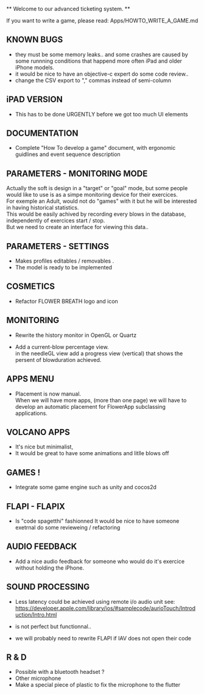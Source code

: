 ** Welcome to our advanced ticketing system. **

If you want to write a game, please read:
 Apps/HOWTO_WRITE_A_GAME.md

## KNOWN BUGS 
- they must be some memory leaks.. and some crashes are caused by some runnning conditions that happend more often iPad and older iPhone models.
- it would be nice to have an objective-c expert do some code review.. 
- change the CSV export to "," commas instead of semi-column

## iPAD VERSION
- This has to be done URGENTLY before we got too much UI elements

## DOCUMENTATION 
- Complete "How To develop a game" document, with ergonomic guidlines and event sequence description
 

## PARAMETERS - MONITORING MODE
Actually the soft is design in a "target" or "goal" mode, but some people would like to use is as a simpe monitoring device for their exercices.  
For exemple an Adult, would not do "games" with it but he will be interested in having historical statistics.  
This would be easily achived by recording every blows in the database, independently of exercices start / stop.   
But we need to create an interface for viewing this data..

## PARAMETERS - SETTINGS
- Makes profiles editables / removables .
- The model is ready to be implemented

## COSMETICS
- Refactor FLOWER BREATH logo and icon

## MONITORING
- Rewrite the history monitor in OpenGL or Quartz

- Add a current-blow percentage view.  
 in the needleGL view add a progress view (vertical) that shows the persent of blowduration achieved.

## APPS MENU
- Placement is now manual.  
  When we will have more apps, 
  (more than one page) we will have to develop an automatic placement
  for FlowerApp subclassing applications.

## VOLCANO APPS
- It's nice but minimalist, 
- It would be great to have some animations and litlle blows off 

## GAMES !
- Integrate some game engine such as unity and cocos2d

## FLAPI - FLAPIX
- Is  "code spagetthi" fashionned
It would be nice to have someone exetrnal do some revieweing / refactoring

## AUDIO FEEDBACK
- Add a nice audio feedback for someone who would do it's exercice without holding the iPhone.

## SOUND PROCESSING
- Less latency could be achieved using remote i/o audio unit
see: https://developer.apple.com/library/ios/#samplecode/aurioTouch/Introduction/Intro.html

- is not perfect but functionnal..
- we will probably need to rewrite FLAPI if IAV does not open their code

## R & D
- Possible with a bluetooth headset ?
- Other microphone
- Make a special piece of plastic to fix the microphone to the flutter



